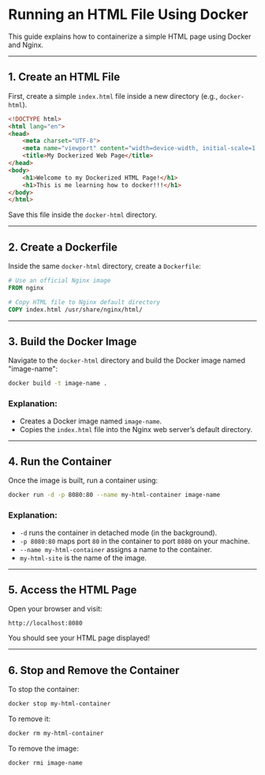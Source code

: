 # Running an HTML File Using Docker

This guide explains how to containerize a simple HTML page using Docker and Nginx.

---

## 1. Create an HTML File

First, create a simple `index.html` file inside a new directory (e.g., `docker-html`).

```html
<!DOCTYPE html>
<html lang="en">
<head>
    <meta charset="UTF-8">
    <meta name="viewport" content="width=device-width, initial-scale=1.0">
    <title>My Dockerized Web Page</title>
</head>
<body>
    <h1>Welcome to my Dockerized HTML Page!</h1>
    <h1>This is me learning how to docker!!!</h1>
</body>
</html>

```

Save this file inside the `docker-html` directory.

---

## 2. Create a Dockerfile

Inside the same `docker-html` directory, create a `Dockerfile`:

```dockerfile
# Use an official Nginx image
FROM nginx  

# Copy HTML file to Nginx default directory
COPY index.html /usr/share/nginx/html/
```

---

## 3. Build the Docker Image

Navigate to the `docker-html` directory and build the Docker image named "image-name":

```sh
docker build -t image-name .
```

### Explanation:
- Creates a Docker image named `image-name`.
- Copies the `index.html` file into the Nginx web server’s default directory.

---

## 4. Run the Container

Once the image is built, run a container using:

```sh
docker run -d -p 8080:80 --name my-html-container image-name
```

### Explanation:
- `-d` runs the container in detached mode (in the background).
- `-p 8080:80` maps port `80` in the container to port `8080` on your machine.
- `--name my-html-container` assigns a name to the container.
- `my-html-site` is the name of the image.

---

## 5. Access the HTML Page

Open your browser and visit:

```
http://localhost:8080
```

You should see your HTML page displayed!

---

## 6. Stop and Remove the Container

To stop the container:

```sh
docker stop my-html-container
```

To remove it:

```sh
docker rm my-html-container
```

To remove the image:

```sh
docker rmi image-name
